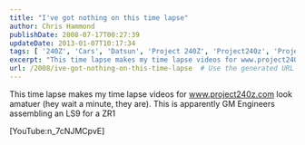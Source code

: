 ```yaml
---
title: "I've got nothing on this time lapse"
author: Chris Hammond
publishDate: 2008-07-17T00:27:39
updateDate: 2013-01-07T10:17:34
tags: [ '240Z', 'Cars', 'Datsun', 'Project 240Z', 'Project240z', 'Project240Zcom', 'Video', 'Videos' ]
excerpt: "This time lapse makes my time lapse videos for www.project240z.com look amatuer (hey wait a minute, they are). This is apparently GM Engineers assembling an LS9 for a ZR1  (View the full blog post for the video.  "
url: /2008/ive-got-nothing-on-this-time-lapse  # Use the generated URL with year
---
```

<p>This time lapse makes my time lapse videos for <a href="https://www.project240z.com">www.project240z.com</a> look amatuer (hey wait a minute, they are). This is apparently GM Engineers assembling an LS9 for a ZR1</p> <p>[YouTube:n_7cNJMCpvE]</p>
